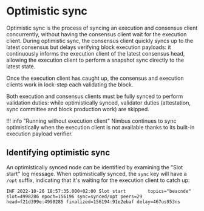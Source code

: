 # Optimistic sync

Optimistic sync is the process of syncing an execution and consensus client concurrently, without having the consensus client wait for the execution client.
During optimistic sync, the consensus client quickly syncs up to the latest consensus but delays verifying block execution payloads: it continuously informs the execution client of the latest consensus head, allowing the execution client to perform a snapshot sync directly to the latest state.

Once the execution client has caught up, the consensus and execution clients work in lock-step each validating the block.

Both execution and consensus clients must be fully synced to perform validation duties: while optimistically synced, validator duties (attestation, sync committee and block production work) are skipped.

!!! info "Running without execution client"
    Nimbus continues to sync optimistically when the execution client is not available thanks to its built-in execution payload verifier.

## Identifying optimistic sync

An optimistically synced node can be identified by examining the "Slot start" log message.
When optimistically synced, the `sync` key will have a `/opt` suffix, indicating that it's waiting for the execution client to catch up:

```
INF 2022-10-26 18:57:35.000+02:00 Slot start        topics="beacnde" slot=4998286 epoch=156196 sync=synced/opt peers=29 head=f21d399e:4998285 finalized=156194:91e2ebaf delay=467us953ns
```

